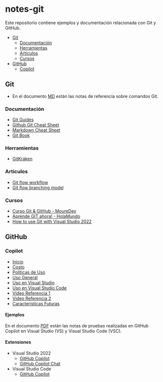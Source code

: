 # notes-git

Este repositorio contiene ejemplos y documentación relacionada con Git y GitHub.

- [Git](#git)
  - [Documentación](#documentación)
  - [Herramientas](#herramientas)
  - [Artículos](#artículos)
  - [Cursos](#cursos)
- [GitHub](#github)
  - [Copilot](#copilot)

## Git

- En el documento [MD](https://github.com/luiscasalas16/notes-git/blob/main/notes-git.md) están las notas de referencia sobre comandos Git.

### Documentación

- [Git Guides](https://github.com/git-guides)
- [Github Git Cheat Sheet](https://training.github.com/downloads/github-git-cheat-sheet)
- [Markdown Cheat Sheet](https://www.markdownguide.org/cheat-sheet)
- [Git Book](https://goalkicker.com/GitBook)

### Herramientas

- [GitKraken](https://www.gitkraken.com/)

### Artículos

- [Git flow workflow](https://www.gitkraken.com/learn/git/git-flow)
- [Git flow branching model](https://nvie.com/posts/a-successful-git-branching-model)

### Cursos

- [Curso Git & GitHub - MoureDev](https://github.com/mouredev/hello-git)
- [Aprende GIT ahora! - HolaMundo](https://www.youtube.com/watch?v=VdGzPZ31ts8)
- [How to use Git with Visual Studio 2022](https://www.youtube.com/watch?v=8zSVvTQXSIc)

## GitHub

### Copilot

- [Inicio](https://docs.github.com/en/copilot/quickstart)
- [Costo](https://github.com/features/copilot/plans)
- [Políticas de Uso](https://resources.github.com/copilot-trust-center/)
- [Uso General](https://docs.github.com/en/copilot)
- [Uso en Visual Studio](https://learn.microsoft.com/en-us/visualstudio/ide/ai-assisted-development-visual-studio)
- [Uso en Visual Studio Code](https://code.visualstudio.com/docs/editor/github-copilot)
- [Video Referencia 1](https://www.youtube.com/watch?v=aN9srN3huG0)
- [Video Referencia 2](https://www.youtube.com/watch?v=jsHAyBmFZlo)
- [Características Futuras](https://githubnext.com/)

#### Ejemplos

En el documento [PDF](notes-github-copilot.pdf) están las notas de pruebas realizadas en GitHub Copilot en Visual Studio (VS) y Visual Studio Code (VSC).

#### Extensiones

- Visual Studio 2022
  - [GitHub Copilot](https://marketplace.visualstudio.com/items?itemName=GitHub.copilotvs)
  - [GitHub Copilot Chat](https://marketplace.visualstudio.com/items?itemName=VisualStudioExptTeam.VSGitHubCopilot)
- Visual Studio Code
  - [GitHub Copilot](https://marketplace.visualstudio.com/items?itemName=GitHub.copilot)
